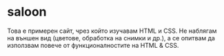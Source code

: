 # saloon
Това е примерен сайт, чрез който изучавам HTML и CSS. Не наблягам на външен вид (цветове, обработка на снимки и др.), а се опитвам да използвам повече от функционалностите на HTML &amp; CSS.
